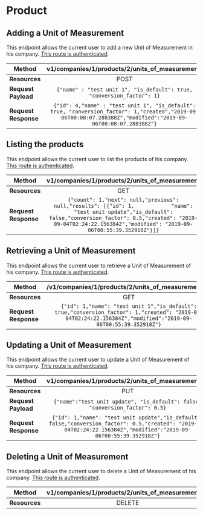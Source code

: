 # Product

## Adding a Unit of Measurement
This endpoint allows the current user to add a new Unit of Measurement in his company. [This route is authenticated](https://github.com/vision-i40/company_service/tree/master/docs/authentication#authenticated-endpoints).

| **Method**            | v1/companies/1/products/2/units_of_measurement/     |
|-----------------------|:---------------------:|
| **Resources**         | POST                   |
| **Request Payload**   | `{"name" : "test unit 1",	"is_default": true,	"conversion_factor": 1}` |
| **Request Response**  | `{"id": 4,"name" : "test unit 1",	"is_default": true,	"conversion_factor": 1,"created","2019-09-06T00:08:07.288388Z","modified":"2019-09-06T00:08:07.288388Z"}` |


## Listing the products
This endpoint allows the current user to list the products of his company. [This route is authenticated](https://github.com/vision-i40/company_service/tree/master/docs/authentication#authenticated-endpoints).

| **Method**            | v1/companies/1/products/2/units_of_measurement     |
|-----------------------|:---------------------:|
| **Resources**         | GET                   |
| **Request Response**  | `{"count": 1,"next": null,"previous": null,"results": [{"id": 1,            "name": "test unit update","is_default": false,"conversion_factor": 0.5,"created": "2019-09-04T02:24:22.156384Z","modified": "2019-09-06T00:55:39.352918Z"}]}` |


## Retrieving a Unit of Measurement
This endpoint allows the current user to retrieve a Unit of Measurement of his company. [This route is authenticated](https://github.com/vision-i40/company_service/tree/master/docs/authentication#authenticated-endpoints).

| **Method**            | /v1/companies/1/products/2/units_of_measurement/1/     |
|-----------------------|:---------------------:|
| **Resources**         | GET                   |
| **Request Response**  | `{"id": 1,"name": "test unit 1","is_default": true,"conversion_factor": 1,"created": "2019-09-04T02:24:22.156384Z","modified":"2019-09-06T00:55:39.352918Z"}` |


## Updating a Unit of Measurement
This endpoint allows the current user to update a Unit of Measurement of his company. [This route is authenticated](https://github.com/vision-i40/company_service/tree/master/docs/authentication#authenticated-endpoints).

| **Method**            | v1/companies/1/products/2/units_of_measurement/1/     |
|-----------------------|:---------------------:|
| **Resources**         | PUT                   |
| **Request Payload**   | `{"name":"test unit update", "is_default": false, "conversion_factor": 0.5}` |
| **Request Response**  | `{"id": 1,"name": "test unit update","is_default": false,"conversion_factor": 0.5,"created": "2019-09-04T02:24:22.156384Z","modified":"2019-09-06T00:55:39.352918Z"}` |

## Deleting a Unit of Measurement
This endpoint allows the current user to delete a Unit of Measurement of his company. [This route is authenticated](https://github.com/vision-i40/company_service/tree/master/docs/authentication#authenticated-endpoints).

| **Method**            | v1/companies/1/products/2/units_of_measurement/1/     |
|-----------------------|:---------------------:|
| **Resources**         | DELETE                   |
